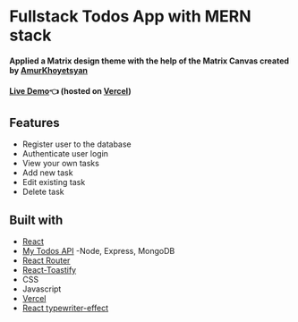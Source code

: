 # Fullstack Todos App with MERN stack

#### Applied a Matrix design theme with the help of the Matrix Canvas created by [AmurKhoyetsyan](https://github.com/AmurKhoyetsyan)

#### [Live Demo](https://missions-react.vercel.app/):point_left: (hosted on [Vercel](https://vercel.com/))

## Features
- Register user to the database
- Authenticate user login
- View your own tasks
- Add new task
- Edit existing task
- Delete task

## Built with

- [React](https://reactjs.org/)
- [My Todos API](https://github.com/GITvoren/todos-api)
  -Node, Express, MongoDB
- [React Router](https://reactrouter.com/)
- [React-Toastify](https://www.npmjs.com/package/react-toastify)
- CSS
- Javascript
- [Vercel](https://vercel.com/)
- [React typewriter-effect](https://www.npmjs.com/package/typewriter-effect)
